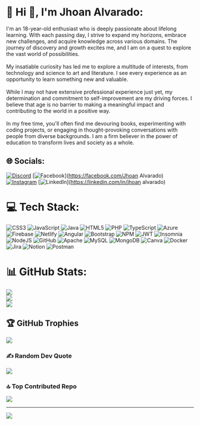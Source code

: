 # 💫 Hi 👋, I'm Jhoan Alvarado:
I'm an 18-year-old enthusiast who is deeply passionate about lifelong learning. With each passing day, I strive to expand my horizons, embrace new challenges, and acquire knowledge across various domains. The journey of discovery and growth excites me, and I am on a quest to explore the vast world of possibilities.<br><br>My insatiable curiosity has led me to explore a multitude of interests, from technology and science to art and literature. I see every experience as an opportunity to learn something new and valuable.<br><br>While I may not have extensive professional experience just yet, my determination and commitment to self-improvement are my driving forces. I believe that age is no barrier to making a meaningful impact and contributing to the world in a positive way.<br><br>In my free time, you'll often find me devouring books, experimenting with coding projects, or engaging in thought-provoking conversations with people from diverse backgrounds. I am a firm believer in the power of education to transform lives and society as a whole.

## 🌐 Socials:
[![Discord](https://img.shields.io/badge/Discord-%237289DA.svg?logo=discord&logoColor=white)](https://discord.gg/https://discord.gg/wzAwAZyX) [![Facebook](https://img.shields.io/badge/Facebook-%231877F2.svg?logo=Facebook&logoColor=white)](https://facebook.com/Jhoan Alvarado) [![Instagram](https://img.shields.io/badge/Instagram-%23E4405F.svg?logo=Instagram&logoColor=white)](https://instagram.com/jhoan_alvarado890) [![LinkedIn](https://img.shields.io/badge/LinkedIn-%230077B5.svg?logo=linkedin&logoColor=white)](https://linkedin.com/in/jhoan alvarado) 

# 💻 Tech Stack:
![CSS3](https://img.shields.io/badge/css3-%231572B6.svg?style=for-the-badge&logo=css3&logoColor=white) ![JavaScript](https://img.shields.io/badge/javascript-%23323330.svg?style=for-the-badge&logo=javascript&logoColor=%23F7DF1E) ![Java](https://img.shields.io/badge/java-%23ED8B00.svg?style=for-the-badge&logo=java&logoColor=white) ![HTML5](https://img.shields.io/badge/html5-%23E34F26.svg?style=for-the-badge&logo=html5&logoColor=white) ![PHP](https://img.shields.io/badge/php-%23777BB4.svg?style=for-the-badge&logo=php&logoColor=white) ![TypeScript](https://img.shields.io/badge/typescript-%23007ACC.svg?style=for-the-badge&logo=typescript&logoColor=white) ![Azure](https://img.shields.io/badge/azure-%230072C6.svg?style=for-the-badge&logo=azure-devops&logoColor=white) ![Firebase](https://img.shields.io/badge/firebase-%23039BE5.svg?style=for-the-badge&logo=firebase) ![Netlify](https://img.shields.io/badge/netlify-%23000000.svg?style=for-the-badge&logo=netlify&logoColor=#00C7B7) ![Angular](https://img.shields.io/badge/angular-%23DD0031.svg?style=for-the-badge&logo=angular&logoColor=white) ![Bootstrap](https://img.shields.io/badge/bootstrap-%23563D7C.svg?style=for-the-badge&logo=bootstrap&logoColor=white) ![NPM](https://img.shields.io/badge/NPM-%23000000.svg?style=for-the-badge&logo=npm&logoColor=white) ![JWT](https://img.shields.io/badge/JWT-black?style=for-the-badge&logo=JSON%20web%20tokens) ![Insomnia](https://img.shields.io/badge/Insomnia-black?style=for-the-badge&logo=insomnia&logoColor=5849BE) ![NodeJS](https://img.shields.io/badge/node.js-6DA55F?style=for-the-badge&logo=node.js&logoColor=white) ![GitHub](https://img.shields.io/badge/GitHub-%23121011.svg?style=for-the-badge&logo=github&logoColor=white) ![Apache](https://img.shields.io/badge/apache-%23D42029.svg?style=for-the-badge&logo=apache&logoColor=white) ![MySQL](https://img.shields.io/badge/mysql-%2300f.svg?style=for-the-badge&logo=mysql&logoColor=white) ![MongoDB](https://img.shields.io/badge/MongoDB-%234ea94b.svg?style=for-the-badge&logo=mongodb&logoColor=white) ![Canva](https://img.shields.io/badge/Canva-%2300C4CC.svg?style=for-the-badge&logo=Canva&logoColor=white) ![Docker](https://img.shields.io/badge/docker-%230db7ed.svg?style=for-the-badge&logo=docker&logoColor=white) ![Jira](https://img.shields.io/badge/jira-%230A0FFF.svg?style=for-the-badge&logo=jira&logoColor=white) ![Notion](https://img.shields.io/badge/Notion-%23000000.svg?style=for-the-badge&logo=notion&logoColor=white) ![Postman](https://img.shields.io/badge/Postman-FF6C37?style=for-the-badge&logo=postman&logoColor=white)
# 📊 GitHub Stats:
![](https://github-readme-stats.vercel.app/api?username=Jhoan-Alvarado&theme=tokyonight&hide_border=false&include_all_commits=true&count_private=true)<br/>
![](https://github-readme-streak-stats.herokuapp.com/?user=Jhoan-Alvarado&theme=tokyonight&hide_border=false)<br/>
![](https://github-readme-stats.vercel.app/api/top-langs/?username=Jhoan-Alvarado&theme=tokyonight&hide_border=false&include_all_commits=true&count_private=true&layout=compact)

## 🏆 GitHub Trophies
![](https://github-profile-trophy.vercel.app/?username=Jhoan-Alvarado&theme=dracula&no-frame=false&no-bg=false&margin-w=4)

### ✍️ Random Dev Quote
![](https://quotes-github-readme.vercel.app/api?type=horizontal&theme=radical)

### 🔝 Top Contributed Repo
![](https://github-contributor-stats.vercel.app/api?username=Jhoan-Alvarado&limit=5&theme=dark&combine_all_yearly_contributions=true)

---
[![](https://visitcount.itsvg.in/api?id=Jhoan-Alvarado&icon=0&color=0)](https://visitcount.itsvg.in)

<!-- Proudly created with GPRM ( https://gprm.itsvg.in ) -->

